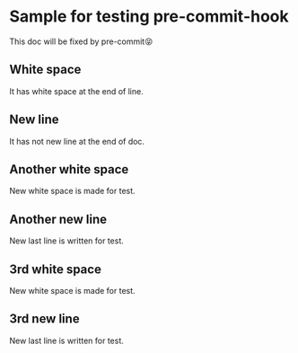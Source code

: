 # Sample for testing pre-commit-hook

This doc will be fixed by pre-commit:stuck_out_tongue_closed_eyes:

## White space

It has white space at the end of line.

## New line

It has not new line at the end of doc.

## Another white space

New white space is made for test.

## Another new line

New last line is written for test.

## 3rd white space

New white space is made for test.

## 3rd new line

New last line is written for test.
